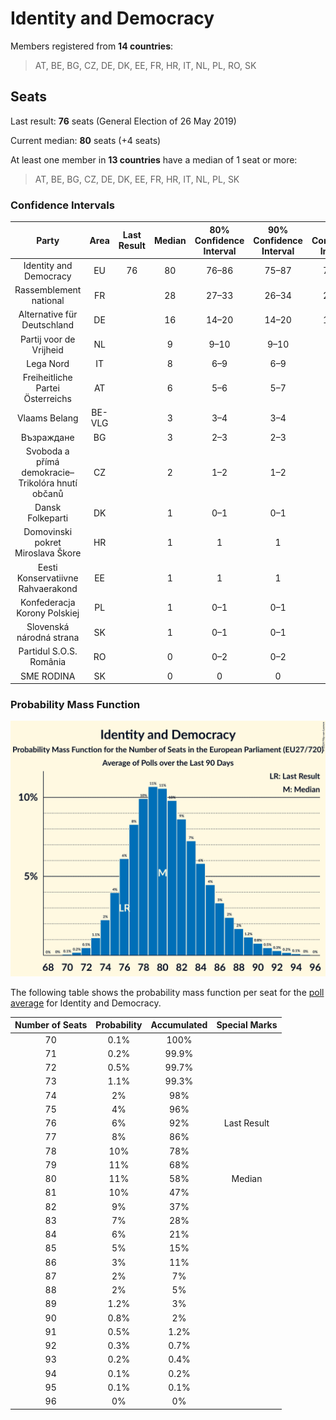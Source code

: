 # Identity and Democracy

Members registered from **14 countries**:

> AT, BE, BG, CZ, DE, DK, EE, FR, HR, IT, NL, PL, RO, SK

## Seats

Last result: **76** seats (General Election of 26 May 2019)

Current median: **80** seats (+4 seats)

At least one member in **13 countries** have a median of 1 seat or more:

> AT, BE, BG, CZ, DE, DK, EE, FR, HR, IT, NL, PL, SK

### Confidence Intervals

| Party | Area | Last Result | Median | 80% Confidence Interval | 90% Confidence Interval | 95% Confidence Interval | 99% Confidence Interval |
|:-----:|:----:|:-----------:|:------:|:-----------------------:|:-----------------------:|:-----------------------:|:-----------------------:|
| Identity and Democracy | EU | 76 | 80 | 76–86 | 75–87 | 74–89 | 72–92 |
| Rassemblement national | FR | | 28 | 27–33 | 26–34 | 25–37 | 24–37 |
| Alternative für Deutschland | DE | | 16 | 14–20 | 14–20 | 13–21 | 12–21 |
| Partij voor de Vrijheid | NL | | 9 | 9–10 | 9–10 | 9–10 | 8–11 |
| Lega Nord | IT | | 8 | 6–9 | 6–9 | 6–9 | 5–10 |
| Freiheitliche Partei Österreichs | AT | | 6 | 5–6 | 5–7 | 5–7 | 5–7 |
| Vlaams Belang | BE-VLG | | 3 | 3–4 | 3–4 | 3–4 | 3–4 |
| Възраждане | BG | | 3 | 2–3 | 2–3 | 2–3 | 2–4 |
| Svoboda a přímá demokracie–Trikolóra hnutí občanů | CZ | | 2 | 1–2 | 1–2 | 1–2 | 1–2 |
| Dansk Folkeparti | DK | | 1 | 0–1 | 0–1 | 0–1 | 0–1 |
| Domovinski pokret Miroslava Škore | HR | | 1 | 1 | 1 | 1 | 0–1 |
| Eesti Konservatiivne Rahvaerakond | EE | | 1 | 1 | 1 | 1 | 1–2 |
| Konfederacja Korony Polskiej | PL | | 1 | 0–1 | 0–1 | 0–1 | 0–1 |
| Slovenská národná strana | SK | | 1 | 0–1 | 0–1 | 0–1 | 0–1 |
| Partidul S.O.S. România | RO | | 0 | 0–2 | 0–2 | 0–3 | 0–3 |
| SME RODINA | SK | | 0 | 0 | 0 | 0 | 0–1 |

### Probability Mass Function

![Graph with seats probability mass function not yet produced](average-2024-03-31-seats-pmf-identityanddemocracy.png "Seats Probability Mass Function")

The following table shows the probability mass function per seat for the [poll average](average-2024-03-31.html) for Identity and Democracy.

| Number of Seats | Probability | Accumulated | Special Marks |
|:---------------:|:-----------:|:-----------:|:-------------:|
| 70 | 0.1% | 100% |  |
| 71 | 0.2% | 99.9% |  |
| 72 | 0.5% | 99.7% |  |
| 73 | 1.1% | 99.3% |  |
| 74 | 2% | 98% |  |
| 75 | 4% | 96% |  |
| 76 | 6% | 92% | Last Result |
| 77 | 8% | 86% |  |
| 78 | 10% | 78% |  |
| 79 | 11% | 68% |  |
| 80 | 11% | 58% | Median |
| 81 | 10% | 47% |  |
| 82 | 9% | 37% |  |
| 83 | 7% | 28% |  |
| 84 | 6% | 21% |  |
| 85 | 5% | 15% |  |
| 86 | 3% | 11% |  |
| 87 | 2% | 7% |  |
| 88 | 2% | 5% |  |
| 89 | 1.2% | 3% |  |
| 90 | 0.8% | 2% |  |
| 91 | 0.5% | 1.2% |  |
| 92 | 0.3% | 0.7% |  |
| 93 | 0.2% | 0.4% |  |
| 94 | 0.1% | 0.2% |  |
| 95 | 0.1% | 0.1% |  |
| 96 | 0% | 0% |  |


